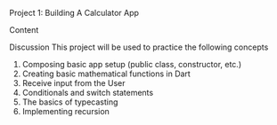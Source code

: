 Project 1: Building A Calculator App

Content

Discussion
This project will be used to practice the following concepts

1. Composing basic app setup (public class, constructor, etc.)
2. Creating basic mathematical functions in Dart
3. Receive input from the User
4. Conditionals and switch statements
5. The basics of typecasting
6. Implementing recursion
